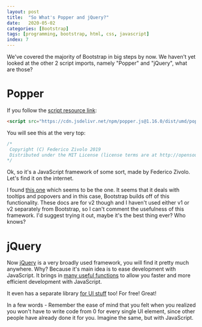 ```yaml
---
layout: post
title:  "So What's Popper and jQuery?"
date:   2020-05-02
categories: [Bootstrap]
tags: [programming, bootstrap, html, css, javascript]
index: 7
---
```


We've covered the majority of Bootstrap in big steps by now. We haven't yet looked at the other 2 script imports, namely "Popper" and "jQuery", what are those?

# Popper

If you follow the [script resource link](https://cdn.jsdelivr.net/npm/popper.js@1.16.0/dist/umd/popper.min.js):

```html
<script src="https://cdn.jsdelivr.net/npm/popper.js@1.16.0/dist/umd/popper.min.js" integrity="sha384-Q6E9RHvbIyZFJoft+2mJbHaEWldlvI9IOYy5n3zV9zzTtmI3UksdQRVvoxMfooAo" crossorigin="anonymous"></script>
```

You will see this at the very top:

```javascript
/*
 Copyright (C) Federico Zivolo 2019
 Distributed under the MIT License (license terms are at http://opensource.org/licenses/MIT).
*/
```

Ok, so it's a JavaScript framework of some sort, made by Federico Zivolo. Let's find it on the internet.

I found [this one](https://popper.js.org/docs/v2/) which seems to be the one. It seems that it deals with tooltips and popovers and in this case, Bootstrap builds off of this functionality. These docs are for v2 though and I haven't used either v1 or v2 separately from Bootstrap, so I can't comment the usefulness of this framework. I'd suggest trying it out, maybe it's the best thing ever? Who knows?

# jQuery

Now [jQuery](https://jquery.com/) is a very broadly used framework, you will find it pretty much anywhere. Why? Because it's main idea is to ease development with JavaScript. It brings in [many useful functions](https://api.jquery.com/) to allow you faster and more efficient development with JavaScript.

It even has a separate library [for UI stuff](https://jqueryui.com/) too! For free! Great!

In a few words - Remember the ease of mind that you felt when you realized you won't have to write code from 0 for every single UI element, since other people have already done it for you. Imagine the same, but with JavaScript.